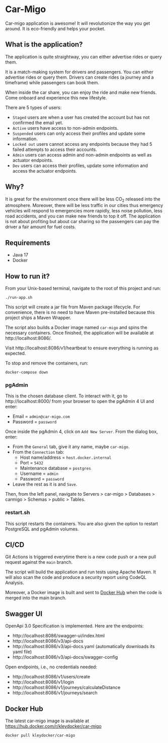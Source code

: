 # Car-Migo

Car-migo application is awesome! It will revolutionize the way you get around. It is eco-friendly and helps your pocket.

## What is the application?
The application is quite straightway, you can either advertise rides or query them.

It is a match-making system for drivers and passengers. You can either advertise rides or query them.
Drivers can create rides (a journey and a timeframe) while passengers can book them.

When inside the car share, you can enjoy the ride and make new friends. Come onboard and experience this new lifestyle.

There are 5 types of users:
* `Staged` users are when a user has created the account but has not confirmed the email yet.
* `Active` users have access to non-admin endpoints.
* `Suspended` users can only access their profiles and update some information.
* `Locked out` users cannot access any endpoints because they had 5 failed attempts to access their accounts.
* `Admin` users can access admin and non-admin endpoints as well as actuator endpoints.
* `Dev` users can access their profiles, update some information and access the actuator endpoints.

## Why?
It is great for the environment once there will be less CO<sub>2</sub> released into the atmosphere.
Moreover, there will be less traffic in our cities thus emergency vehicles will respond to emergencies more rapidly, 
less noise pollution, less road accidents, and you can make new friends to top it off.
The application is not about profiting but about car sharing so the passengers can pay the driver a fair amount for fuel costs.

## Requirements
- Java 17
- Docker

## How to run it?
From your Unix-based terminal, navigate to the root of this project and run:
```
./run-app.sh
```
This script will create a jar file from Maven package lifecycle. For convenience, there is no need to have Maven
pre-installed because this project ships a Maven Wrapper.

The script also builds a Docker image named `car-migo` and spins the necessary containers. Once finished, the application
will be available at http://localhost:8086/.

Visit http://localhost:8086/v1/heartbeat to ensure everything is running as expected.

To stop and remove the containers, run:
```
docker-compose down
```

### pgAdmin
This is the chosen database client.
To interact with it, go to http://localhost:8000/ from your browser to open the pgAdmin 4 UI and enter:
- Email = `admin@car-migo.com`
- Password = `password`

Once inside the pgAdmin 4, click on `Add New Server`. From the dialog box, enter:
- From the `General` tab, give it any name, maybe `car-migo`.
- From the `Connection` tab:
  - Host name/address = `host.docker.internal`
  - Port = `5432`
  - Maintenance database = `postgres`
  - Username = `admin`
  - Password = `password`
- Leave the rest as it is and `Save`.

Then, from the left panel, navigate to Servers > car-migo > Databases > carmigo > Schemas > public > Tables.

### restart.sh
This script restarts the containers. You are also given the option to restart PostgreSQL and pgAdmin volumes.

## CI/CD
Git Actions is triggered everytime there is a new code push or a new pull request against the `main` branch.

The script will build the application and run tests using Apache Maven.
It will also scan the code and produce a security report using CodeQL Analysis.

Moreover, a Docker image is built and sent to [Docker Hub](#docker-hub) when the code is merged into the main branch.

## Swagger UI
OpenApi 3.0 Specification is implemented. Here are the endpoints:
* http://localhost:8086/swagger-ui/index.html
* http://localhost:8086/v3/api-docs
* http://localhost:8086/v3/api-docs.yaml (automatically downloads its yaml file)
* http://localhost:8086/v3/api-docs/swagger-config

Open endpoints, i.e., no credentials needed:
* http://localhost:8086/v1/users/create
* http://localhost:8086/v1/login
* http://localhost:8086/v1/journeys/calculateDistance
* http://localhost:8086/v1/journeys/search

## Docker Hub
The latest car-migo image is available at https://hub.docker.com/r/kleydocker/car-migo
```
docker pull kleydocker/car-migo
```
